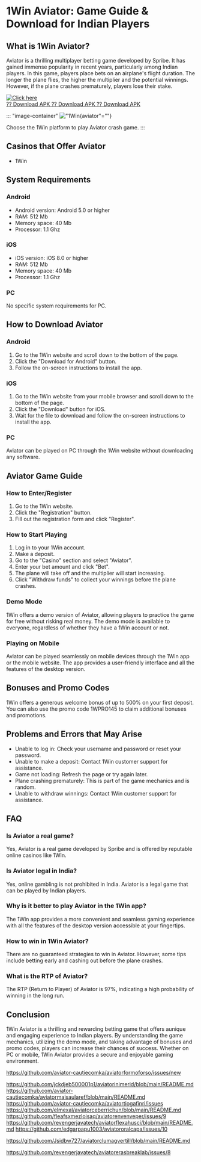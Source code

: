 # 1Win Aviator: Game Guide & Download for Indian Players

## What is 1Win Aviator?

Aviator is a thrilling multiplayer betting game developed by Spribe. It
has gained immense popularity in recent years, particularly among Indian
players. In this game, players place bets on an airplane\'s flight
duration. The longer the plane flies, the higher the multiplier and the
potential winnings. However, if the plane crashes prematurely, players
lose their stake.

[![Click
here](https://readscoops.com/wp-content/uploads/2023/03/Readscoop-aviator-1-1.jpg)](https://traff.sbs/deff)\
[?? Download APK ?? Download APK ?? Download
APK](https://traff.sbs/deff)

::: \"image-container\"
!["1Win](\%22https://1win.pro.in/wp-content/uploads/2023/03/aviator-header.webp\%22){aviator"=""}

Choose the 1Win platform to play Aviator crash game.
:::

## Casinos that Offer Aviator

-   1Win

## System Requirements

### Android

-   Android version: Android 5.0 or higher
-   RAM: 512 Mb
-   Memory space: 40 Mb
-   Processor: 1.1 Ghz

### iOS

-   iOS version: iOS 8.0 or higher
-   RAM: 512 Mb
-   Memory space: 40 Mb
-   Processor: 1.1 Ghz

### PC

No specific system requirements for PC.

## How to Download Aviator

### Android

1.  Go to the 1Win website and scroll down to the bottom of the page.
2.  Click the "Download for Android" button.
3.  Follow the on-screen instructions to install the app.

### iOS

1.  Go to the 1Win website from your mobile browser and scroll down to
    the bottom of the page.
2.  Click the "Download" button for iOS.
3.  Wait for the file to download and follow the on-screen instructions
    to install the app.

### PC

Aviator can be played on PC through the 1Win website without downloading
any software.

## Aviator Game Guide

### How to Enter/Register

1.  Go to the 1Win website.
2.  Click the "Registration" button.
3.  Fill out the registration form and click "Register".

### How to Start Playing

1.  Log in to your 1Win account.
2.  Make a deposit.
3.  Go to the "Casino" section and select "Aviator".
4.  Enter your bet amount and click "Bet".
5.  The plane will take off and the multiplier will start increasing.
6.  Click "Withdraw funds" to collect your winnings before the
    plane crashes.

### Demo Mode

1Win offers a demo version of Aviator, allowing players to practice the
game for free without risking real money. The demo mode is available to
everyone, regardless of whether they have a 1Win account or not.

### Playing on Mobile

Aviator can be played seamlessly on mobile devices through the 1Win app
or the mobile website. The app provides a user-friendly interface and
all the features of the desktop version.

## Bonuses and Promo Codes

1Win offers a generous welcome bonus of up to 500% on your first
deposit. You can also use the promo code 1WPRO145 to claim additional
bonuses and promotions.

## Problems and Errors that May Arise

-   Unable to log in: Check your username and password or reset your
    password.
-   Unable to make a deposit: Contact 1Win customer support for
    assistance.
-   Game not loading: Refresh the page or try again later.
-   Plane crashing prematurely: This is part of the game mechanics and
    is random.
-   Unable to withdraw winnings: Contact 1Win customer support for
    assistance.

## FAQ

### Is Aviator a real game?

Yes, Aviator is a real game developed by Spribe and is offered by
reputable online casinos like 1Win.

### Is Aviator legal in India?

Yes, online gambling is not prohibited in India. Aviator is a legal game
that can be played by Indian players.

### Why is it better to play Aviator in the 1Win app?

The 1Win app provides a more convenient and seamless gaming experience
with all the features of the desktop version accessible at your
fingertips.

### How to win in 1Win Aviator?

There are no guaranteed strategies to win in Aviator. However, some tips
include betting early and cashing out before the plane crashes.

### What is the RTP of Aviator?

The RTP (Return to Player) of Aviator is 97%, indicating a high
probability of winning in the long run.

## Conclusion

1Win Aviator is a thrilling and rewarding betting game that offers
aunique and engaging experience to Indian players. By understanding the
game mechanics, utilizing the demo mode, and taking advantage of bonuses
and promo codes, players can increase their chances of success. Whether
on PC or mobile, 1Win Aviator provides a secure and enjoyable gaming
environment.

https://github.com/aviator-cautiecomka/aviatorformoforso/issues/new


https://github.com/jckdjeb500001p1/aviatorinimerid/blob/main/README.md
https://github.com/aviator-cautiecomka/aviatormaisaularef/blob/main/README.md
https://github.com/aviator-cautiecomka/aviatortiogafinri/issues
https://github.com/elmexal/aviatorceberrichun/blob/main/README.md
https://github.com/fleafsxmezloisaq/aviatorenvenveper/issues/9
https://github.com/revengerjavatech/aviatorflexahusci/blob/main/README.md
https://github.com/edgarpapu1003/aviatororalcapa/issues/10


https://github.com/Jsidbw727/aviatorclumagvertill/blob/main/README.md

https://github.com/revengerjavatech/aviatorerasbreaklab/issues/8
